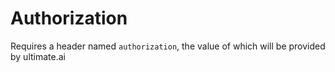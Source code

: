 # Authorization

Requires a header named `authorization`, the value of which will be provided by ultimate.ai
